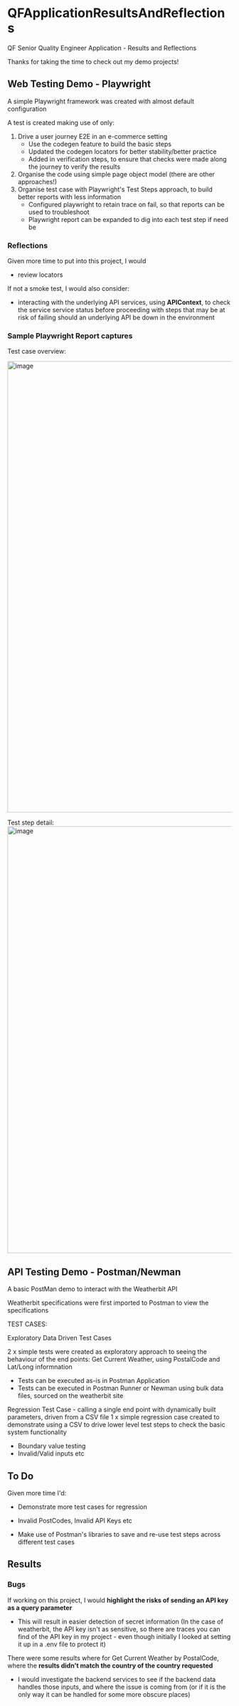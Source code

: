 # QFApplicationResultsAndReflections
QF Senior Quality Engineer Application - Results and Reflections

Thanks for taking the time to check out my demo projects! 

## Web Testing Demo - Playwright 

A simple Playwright framework was created with almost default configuration 

A test is created making use of only: 

1. Drive a user journey E2E in an e-commerce setting
   * Use the codegen feature to build the basic steps
   * Updated the codegen locators for better stability/better practice
   * Added in verification steps, to ensure that checks were made along the journey to verify the results
3. Organise the code using simple page object model (there are other approaches!)
4. Organise test case with Playwright's Test Steps approach, to build better reports with less information
   * Configured playwright to retain trace on fail, so that reports can be used to troubleshoot
   * Playwright report can be expanded to dig into each test step if need be
  
### Reflections
Given more time to put into this project, I would 
* review locators

If not a smoke test, I would also consider: 
* interacting with the underlying API services, using **APIContext**, to check the service service status before proceeding with steps that may be at risk of failing should an underlying API be down in the environment
  
### Sample Playwright Report captures

Test case overview: 

<img width="1015" alt="image" src="https://github.com/user-attachments/assets/9731ccff-e061-4cdf-9d98-79fb5d11352e" />

Test step detail: 
<img width="960" alt="image" src="https://github.com/user-attachments/assets/797f088c-f937-4219-83cd-3bb536916161" />

## API Testing Demo - Postman/Newman

A basic PostMan demo to interact with the Weatherbit API

Weatherbit specifications were first imported to Postman to view the specifications

TEST CASES: 

Exploratory Data Driven Test Cases

2 x simple tests were created as exploratory approach to seeing the behaviour of the end points: Get Current Weather, using PostalCode and Lat/Long informnation 
  * Tests can be executed as-is in Postman Application
  * Tests can be executed in Postman Runner or Newman using bulk data files, sourced on the weatherbit site

Regression Test Case - calling a single end point with dynamically built parameters, driven from a CSV file
1 x simple regression case created to demonstrate using a CSV to drive lower level test steps to check the basic system functionality 
  * Boundary value testing 
  * Invalid/Valid inputs etc


## To Do
Given more time I'd: 
* Demonstrate more test cases for regression 
- Invalid PostCodes, Invalid API Keys etc
* Make use of Postman's libraries to save and re-use test steps across different test cases

## Results 

### Bugs

If working on this project, I would **highlight the risks of sending an API key as a query parameter**
  * This will result in easier detection of secret information (In the case of weatherbit, the API key isn't as sensitive, so there are traces you can find of the API key in my project - even though initially I looked at setting it up in a .env file to protect it)

There were some results where for Get Current Weather by PostalCode, where the **results didn't match the country of the country requested**
  * I would investigate the backend services to see if the backend data handles those inputs, and where the issue is coming from (or if it is the only way it can be handled for some more obscure places)
    







